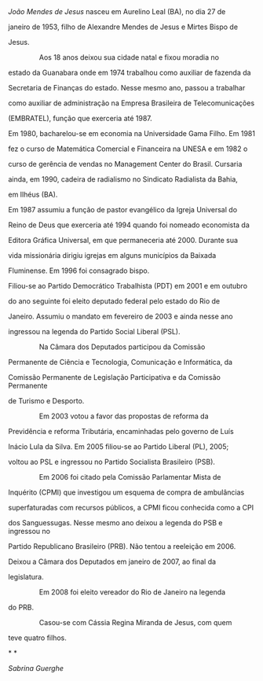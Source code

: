 

               



*João Mendes de Jesus* nasceu em Aurelino Leal (BA), no dia 27 de

janeiro de 1953, filho de Alexandre Mendes de Jesus e Mirtes Bispo de

Jesus.



                Aos 18 anos deixou sua cidade natal e fixou moradia no

estado da Guanabara onde em 1974 trabalhou como auxiliar de fazenda da

Secretaria de Finanças do estado. Nesse mesmo ano, passou a trabalhar

como auxiliar de administração na Empresa Brasileira de Telecomunicações

(EMBRATEL), função que exerceria até 1987.



Em 1980, bacharelou-se em economia na Universidade Gama Filho. Em 1981

fez o curso de Matemática Comercial e Financeira na UNESA e em 1982 o

curso de gerência de vendas no Management Center do Brasil. Cursaria

ainda, em 1990, cadeira de radialismo no Sindicato Radialista da Bahia,

em Ilhéus (BA).



Em 1987 assumiu a função de pastor evangélico da Igreja Universal do

Reino de Deus que exerceria até 1994 quando foi nomeado economista da

Editora Gráfica Universal, em que permaneceria até 2000. Durante sua

vida missionária dirigiu igrejas em alguns municípios da Baixada

Fluminense. Em 1996 foi consagrado bispo.



Filiou-se ao Partido Democrático Trabalhista (PDT) em 2001 e em outubro

do ano seguinte foi eleito deputado federal pelo estado do Rio de

Janeiro. Assumiu o mandato em fevereiro de 2003 e ainda nesse ano

ingressou na legenda do Partido Social Liberal (PSL).



                Na Câmara dos Deputados participou da Comissão

Permanente de Ciência e Tecnologia, Comunicação e Informática, da

Comissão Permanente de Legislação Participativa e da Comissão Permanente

de Turismo e Desporto.



                Em 2003 votou a favor das propostas de reforma da

Previdência e reforma Tributária, encaminhadas pelo governo de Luís

Inácio Lula da Silva. Em 2005 filiou-se ao Partido Liberal (PL), 2005;

voltou ao PSL e ingressou no Partido Socialista Brasileiro (PSB).



                Em 2006 foi citado pela Comissão Parlamentar Mista de

Inquérito (CPMI) que investigou um esquema de compra de ambulâncias

superfaturadas com recursos públicos, a CPMI ficou conhecida como a CPI

dos Sanguessugas. Nesse mesmo ano deixou a legenda do PSB e ingressou no

Partido Republicano Brasileiro (PRB). Não tentou a reeleição em 2006.

Deixou a Câmara dos Deputados em janeiro de 2007, ao final da

legislatura.



                Em 2008 foi eleito vereador do Rio de Janeiro na legenda

do PRB.



                Casou-se com Cássia Regina Miranda de Jesus, com quem

teve quatro filhos.



* *



*Sabrina Guerghe*



 



